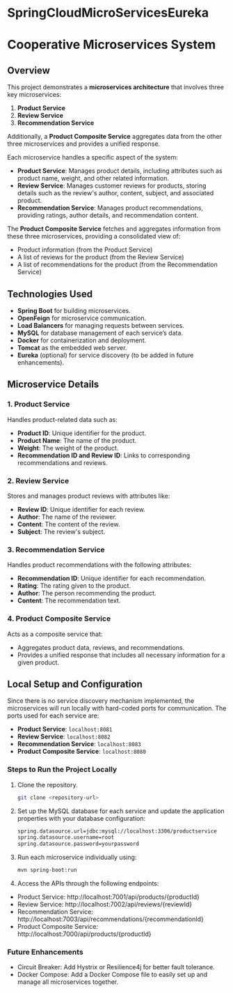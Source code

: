 # SpringCloudMicroServicesEureka


# Cooperative Microservices System

## Overview

This project demonstrates a **microservices architecture** that involves three key microservices:

1. **Product Service**
2. **Review Service**
3. **Recommendation Service**

Additionally, a **Product Composite Service** aggregates data from the other three microservices and provides a unified response.

Each microservice handles a specific aspect of the system:

- **Product Service**: Manages product details, including attributes such as product name, weight, and other related information.
- **Review Service**: Manages customer reviews for products, storing details such as the review's author, content, subject, and associated product.
- **Recommendation Service**: Manages product recommendations, providing ratings, author details, and recommendation content.

The **Product Composite Service** fetches and aggregates information from these three microservices, providing a consolidated view of:
- Product information (from the Product Service)
- A list of reviews for the product (from the Review Service)
- A list of recommendations for the product (from the Recommendation Service)

## Technologies Used

- **Spring Boot** for building microservices.
- **OpenFeign** for microservice communication.
- **Load Balancers** for managing requests between services.
- **MySQL** for database management of each service’s data.
- **Docker** for containerization and deployment.
- **Tomcat** as the embedded web server.
- **Eureka** (optional) for service discovery (to be added in future enhancements).

## Microservice Details

### 1. Product Service

Handles product-related data such as:
- **Product ID**: Unique identifier for the product.
- **Product Name**: The name of the product.
- **Weight**: The weight of the product.
- **Recommendation ID and Review ID**: Links to corresponding recommendations and reviews.

### 2. Review Service

Stores and manages product reviews with attributes like:
- **Review ID**: Unique identifier for each review.
- **Author**: The name of the reviewer.
- **Content**: The content of the review.
- **Subject**: The review's subject.

### 3. Recommendation Service

Handles product recommendations with the following attributes:
- **Recommendation ID**: Unique identifier for each recommendation.
- **Rating**: The rating given to the product.
- **Author**: The person recommending the product.
- **Content**: The recommendation text.

### 4. Product Composite Service

Acts as a composite service that:
- Aggregates product data, reviews, and recommendations.
- Provides a unified response that includes all necessary information for a given product.

## Local Setup and Configuration

Since there is no service discovery mechanism implemented, the microservices will run locally with hard-coded ports for communication. The ports used for each service are:
- **Product Service**: `localhost:8081`
- **Review Service**: `localhost:8082`
- **Recommendation Service**: `localhost:8083`
- **Product Composite Service**: `localhost:8080`

### Steps to Run the Project Locally

1. Clone the repository.
   ```bash
   git clone <repository-url>
2. Set up the MySQL database for each service and update the application properties with your database configuration:
   ```bash **properties.application**
   spring.datasource.url=jdbc:mysql://localhost:3306/productservice
   spring.datasource.username=root
   spring.datasource.password=yourpassword
3. Run each microservice individually using:
   ```bash 
   mvn spring-boot:run
4. Access the APIs through the following endpoints:

- Product Service: http://localhost:7001/api/products/{productId}
- Review Service: http://localhost:7002/api/reviews/{reviewId}
- Recommendation Service: http://localhost:7003/api/recommendations/{recommendationId}
- Product Composite Service: http://localhost:7000/api/products/{productId}

### Future Enhancements

- Circuit Breaker: Add Hystrix or Resilience4j for better fault tolerance.
- Docker Compose: Add a Docker Compose file to easily set up and manage all microservices together.
